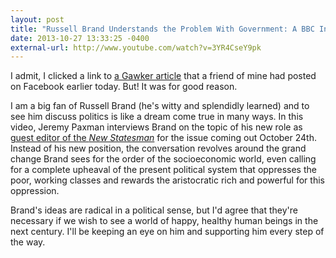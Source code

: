 ```yaml
---
layout: post
title: "Russell Brand Understands the Problem With Government: A BBC Interview"
date: 2013-10-27 13:33:25 -0400
external-url: http://www.youtube.com/watch?v=3YR4CseY9pk
---
```


I admit, I clicked a link to [a Gawker article][] that a friend of mine had
posted on Facebook earlier today. But! It was for good reason.

I am a big fan of Russell Brand (he's witty and splendidly learned) and to see
him discuss politics is like a dream come true in many ways. In this video,
Jeremy Paxman interviews Brand on the topic of his new role as [guest editor of
the _New Statesman_][] for the issue coming out October 24th. Instead of his new
position, the conversation revolves around the grand change Brand sees for the
order of the socioeconomic world, even calling for a complete upheaval of the
present political system that oppresses the poor, working classes and rewards
the aristocratic rich and powerful for this oppression.

Brand's ideas are radical in a political sense, but I'd agree that they're
necessary if we wish to see a world of happy, healthy human beings in the next
century. I'll be keeping an eye on him and supporting him every step of the way.

[a Gawker article]: http://gawker.com/russell-brand-may-have-started-a-revolution-last-night-1451318185
[guest editor of the _New Statesman_]: http://www.newstatesman.com/politics/2013/10/russell-brand-on-revolution
